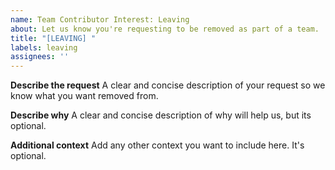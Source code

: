 ```yaml
---
name: Team Contributor Interest: Leaving
about: Let us know you're requesting to be removed as part of a team.
title: "[LEAVING] "
labels: leaving
assignees: ''
---
```


**Describe the request**
A clear and concise description of your request so we know what you want removed from.

**Describe why**
A clear and concise description of why will help us, but its optional.

**Additional context**
Add any other context you want to include here. It's optional.
